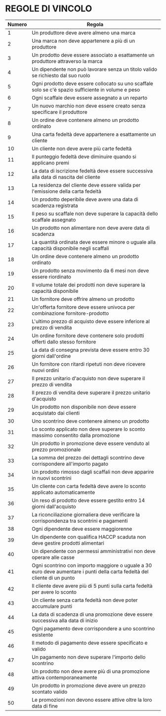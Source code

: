 # REGOLE DI VINCOLO

| Numero | Regola |
|----|--------|
| 1 | Un produttore deve avere almeno una marca |
| 2 | Una marca non deve appartenere a più di un produttore |
| 3 | Un prodotto deve essere associato a esattamente un produttore attraverso la marca |
| 4 | Un dipendente non può lavorare senza un titolo valido se richiesto dal suo ruolo |
| 5 | Ogni prodotto deve essere collocato su uno scaffale solo se c'è spazio sufficiente in volume e peso |
| 6 | Ogni scaffale deve essere assegnato a un reparto |
| 7 | Un nuovo marchio non deve essere creato senza specificare il produttore |
| 8 | Un ordine deve contenere almeno un prodotto ordinato |
| 9 | Una carta fedeltà deve appartenere a esattamente un cliente |
| 10 | Un cliente non deve avere più carte fedeltà |
| 11 | Il punteggio fedeltà deve diminuire quando si applicano premi |
| 12 | La data di iscrizione fedeltà deve essere successiva alla data di nascita del cliente |
| 13 | La residenza del cliente deve essere valida per l'emissione della carta fedeltà |
| 14 | Un prodotto deperibile deve avere una data di scadenza registrata |
| 15 | Il peso su scaffale non deve superare la capacità dello scaffale assegnato |
| 16 | Un prodotto non alimentare non deve avere data di scadenza |
| 17 | La quantità ordinata deve essere minore o uguale alla capacità disponibile negli scaffali |
| 18 | Un ordine deve contenere almeno un prodotto ordinato |
| 19 | Un prodotto senza movimento da 6 mesi non deve essere riordinato |
| 20 | Il volume totale dei prodotti non deve superare la capacità disponibile |
| 21 | Un fornitore deve offrire almeno un prodotto |
| 22 | Un'offerta fornitore deve essere univoca per combinazione fornitore-prodotto |
| 23 | L'ultimo prezzo di acquisto deve essere inferiore al prezzo di vendita |
| 24 | Un ordine fornitore deve contenere solo prodotti offerti dallo stesso fornitore |
| 25 | La data di consegna prevista deve essere entro 30 giorni dall'ordine |
| 26 | Un fornitore con ritardi ripetuti non deve ricevere nuovi ordini |
| 27 | Il prezzo unitario d'acquisto non deve superare il prezzo di vendita |
| 28 | Il prezzo di vendita deve superare il prezzo unitario d'acquisto |
| 29 | Un prodotto non disponibile non deve essere acquistato dai clienti |
| 30 | Uno scontrino deve contenere almeno un prodotto |
| 31 | Lo sconto applicato non deve superare lo sconto massimo consentito dalla promozione |
| 32 | Un prodotto in promozione deve essere venduto al prezzo promozionale |
| 33 | La somma del prezzo dei dettagli scontrino deve corrispondere all'importo pagato |
| 34 | Un prodotto rimosso dagli scaffali non deve apparire in nuovi scontrini |
| 35 | Un cliente con carta fedeltà deve avere lo sconto applicato automaticamente |
| 36 | Un reso di prodotto deve essere gestito entro 14 giorni dall'acquisto |
| 37 | La riconciliazione giornaliera deve verificare la corrispondenza tra scontrini e pagamenti |
| 38 | Ogni dipendente deve essere maggiorenne |
| 39 | Un dipendente con qualifica HACCP scaduta non deve gestire prodotti alimentari |
| 40 | Un dipendente con permessi amministrativi non deve operare alle casse |
| 41 | Ogni scontrino con importo maggiore o uguale a 30 euro deve aumentare i punti della carta fedeltà del cliente di un punto |
| 42 | Il cliente deve avere più di 5 punti sulla carta fedeltà per avere lo sconto |
| 43 | Un cliente senza carta fedeltà non deve poter accumulare punti |
| 44 | La data di scadenza di una promozione deve essere successiva alla data di inizio |
| 45 | Ogni pagamento deve corrispondere a uno scontrino esistente |
| 46 | Il metodo di pagamento deve essere specificato e valido |
| 47 | Un pagamento non deve superare l'importo dello scontrino |
| 48 | Un prodotto non deve avere più di una promozione attiva contemporaneamente |
| 49 | Un prodotto in promozione deve avere un prezzo scontato valido |
| 50 | Le promozioni non devono essere attive oltre la loro data di fine |

